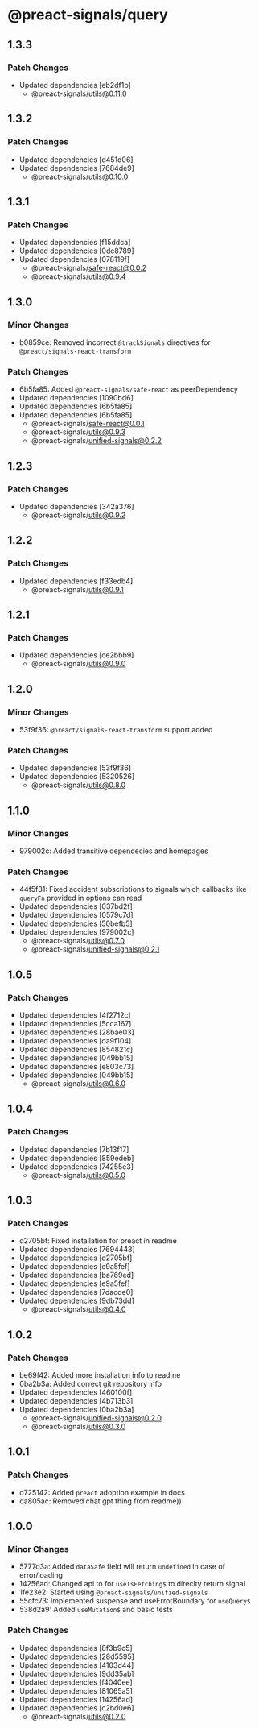 # @preact-signals/query

## 1.3.3

### Patch Changes

- Updated dependencies [eb2df1b]
  - @preact-signals/utils@0.11.0

## 1.3.2

### Patch Changes

- Updated dependencies [d451d06]
- Updated dependencies [7684de9]
  - @preact-signals/utils@0.10.0

## 1.3.1

### Patch Changes

- Updated dependencies [f15ddca]
- Updated dependencies [0dc8789]
- Updated dependencies [078119f]
  - @preact-signals/safe-react@0.0.2
  - @preact-signals/utils@0.9.4

## 1.3.0

### Minor Changes

- b0859ce: Removed incorrect `@trackSignals` directives for `@preact/signals-react-transform`

### Patch Changes

- 6b5fa85: Added `@preact-signals/safe-react` as peerDependency
- Updated dependencies [1090bd6]
- Updated dependencies [6b5fa85]
- Updated dependencies [6b5fa85]
  - @preact-signals/safe-react@0.0.1
  - @preact-signals/utils@0.9.3
  - @preact-signals/unified-signals@0.2.2

## 1.2.3

### Patch Changes

- Updated dependencies [342a376]
  - @preact-signals/utils@0.9.2

## 1.2.2

### Patch Changes

- Updated dependencies [f33edb4]
  - @preact-signals/utils@0.9.1

## 1.2.1

### Patch Changes

- Updated dependencies [ce2bbb9]
  - @preact-signals/utils@0.9.0

## 1.2.0

### Minor Changes

- 53f9f36: `@preact/signals-react-transform` support added

### Patch Changes

- Updated dependencies [53f9f36]
- Updated dependencies [5320526]
  - @preact-signals/utils@0.8.0

## 1.1.0

### Minor Changes

- 979002c: Added transitive dependecies and homepages

### Patch Changes

- 44f5f31: Fixed accident subscriptions to signals which callbacks like `queryFn` provided in options can read
- Updated dependencies [037bd2f]
- Updated dependencies [0579c7d]
- Updated dependencies [50befb5]
- Updated dependencies [979002c]
  - @preact-signals/utils@0.7.0
  - @preact-signals/unified-signals@0.2.1

## 1.0.5

### Patch Changes

- Updated dependencies [4f2712c]
- Updated dependencies [5cca167]
- Updated dependencies [28bae03]
- Updated dependencies [da9f104]
- Updated dependencies [854821c]
- Updated dependencies [049bb15]
- Updated dependencies [e803c73]
- Updated dependencies [049bb15]
  - @preact-signals/utils@0.6.0

## 1.0.4

### Patch Changes

- Updated dependencies [7b13f17]
- Updated dependencies [859edeb]
- Updated dependencies [74255e3]
  - @preact-signals/utils@0.5.0

## 1.0.3

### Patch Changes

- d2705bf: Fixed installation for preact in readme
- Updated dependencies [7694443]
- Updated dependencies [d2705bf]
- Updated dependencies [e9a5fef]
- Updated dependencies [ba769ed]
- Updated dependencies [e9a5fef]
- Updated dependencies [7dacde0]
- Updated dependencies [9db73dd]
  - @preact-signals/utils@0.4.0

## 1.0.2

### Patch Changes

- be69f42: Added more installation info to readme
- 0ba2b3a: Added correct git repository info
- Updated dependencies [460100f]
- Updated dependencies [4b713b3]
- Updated dependencies [0ba2b3a]
  - @preact-signals/unified-signals@0.2.0
  - @preact-signals/utils@0.3.0

## 1.0.1

### Patch Changes

- d725142: Added `preact` adoption example in docs
- da805ac: Removed chat gpt thing from readme))

## 1.0.0

### Minor Changes

- 5777d3a: Added `dataSafe` field will return `undefined` in case of error/loading
- 14256ad: Changed api to for `useIsFetching$` to direclty return signal
- 1fe23e2: Started using `@preact-signals/unified-signals`
- 55cfc73: Implemented suspense and useErrorBoundary for `useQuery$`
- 538d2a9: Added `useMutation$` and basic tests

### Patch Changes

- Updated dependencies [8f3b9c5]
- Updated dependencies [28d5595]
- Updated dependencies [4103d44]
- Updated dependencies [9dd35ab]
- Updated dependencies [f4040ee]
- Updated dependencies [81065a5]
- Updated dependencies [14256ad]
- Updated dependencies [c2bd0e6]
  - @preact-signals/utils@0.2.0
